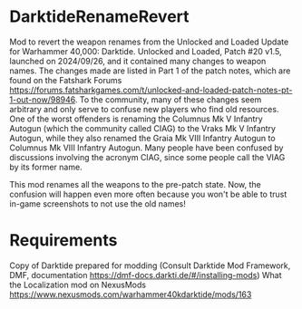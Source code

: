 # DarktideRenameRevert
Mod to revert the weapon renames from the Unlocked and Loaded Update for Warhammer 40,000: Darktide.
Unlocked and Loaded, Patch #20 v1.5, launched on 2024/09/26, and it contained many changes to weapon names. The changes made are listed in Part 1 of the patch notes, which are found on the Fatshark Forums https://forums.fatsharkgames.com/t/unlocked-and-loaded-patch-notes-pt-1-out-now/98946. To the community, many of these changes seem arbitrary and only serve to confuse new players who find old resources. One of the worst offenders is renaming the Columnus Mk V Infantry Autogun (which the community called CIAG) to the Vraks Mk V Infantry Autogun, while they also renamed the Graia Mk VIII Infantry Autogun to Columnus Mk VIII Infantry Autogun. Many people have been confused by discussions involving the acronym CIAG, since some people call the VIAG by its former name.

This mod renames all the weapons to the pre-patch state. Now, the confusion will happen even more often because you won't be able to trust in-game screenshots to not use the old names!

# Requirements
Copy of Darktide prepared for modding (Consult Darktide Mod Framework, DMF, documentation https://dmf-docs.darkti.de/#/installing-mods)
What the Localization mod on NexusMods https://www.nexusmods.com/warhammer40kdarktide/mods/163
